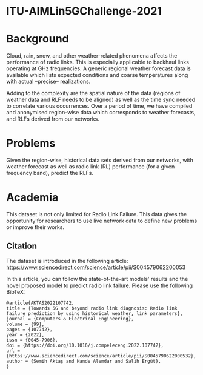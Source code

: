 # ITU-AIMLin5GChallenge-2021

# Background

Cloud, rain, snow, and other weather-related phenomena affects the performance of radio links. This is especially applicable to backhaul links operating at GHz frequencies. A generic regional weather forecast data is available which lists expected conditions and coarse temperatures along with actual –precise– realizations.

Adding to the complexity are the spatial nature of the data (regions of weather data and RLF needs to be aligned) as well as the time sync needed to correlate various occurrences. Over a period of time, we have compiled and anonymised region-wise data which corresponds to weather forecasts, and RLFs derived from our networks.

# Problems

Given the region-wise, historical data sets derived from our networks, with weather forecast as well as radio link (RL) performance (for a given frequency band), predict the RLFs. 

# Academia
This dataset is not only limited for Radio Link Failure. This data gives the opportunity for researchers to use live network data to define new problems or improve their works.

## Citation
The dataset is introduced in the following article:
https://www.sciencedirect.com/science/article/pii/S004579062200053

In this article, you can follow the state-of-the-art models' results and the novel proposed model to predict radio link failure. Please use the following BibTeX:

```
@article{AKTAS2022107742,
title = {Towards 5G and beyond radio link diagnosis: Radio link failure prediction by using historical weather, link parameters},
journal = {Computers & Electrical Engineering},
volume = {99},
pages = {107742},
year = {2022},
issn = {0045-7906},
doi = {https://doi.org/10.1016/j.compeleceng.2022.107742},
url = {https://www.sciencedirect.com/science/article/pii/S0045790622000532},
author = {Semih Aktaş and Hande Alemdar and Salih Ergüt},
}
```
